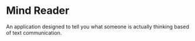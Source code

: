 # Mind Reader
An application designed to tell you what someone is actually thinking based of text communication.